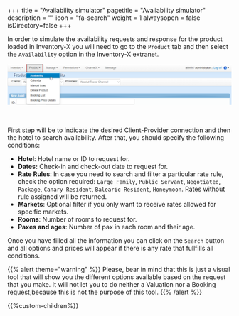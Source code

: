 +++
title = "Availability simulator"
pagetitle = "Availability simulator"
description = ""
icon = "fa-search"
weight = 1
alwaysopen = false
isDirectory=false
+++

In order to simulate the availability requests and response for the product loaded in Inventory-X you will need to go to the ``Product`` tab and then select the ``Availability`` option in the Inventory-X extranet.

![Inventory-X Delete Product](./../../../images/web/inventory_availability1.png "Inventory-X Delete Product")

</br>

First step will be to indicate the desired Client-Provider connection and then the hotel to search availability. After that, you should specify the following conditions:

* **Hotel**: Hotel name or ID to request for.
* **Dates:** Check-in and check-out date to request for.
* **Rate Rules**: In case you need to search and filter a particular rate rule, check the option required: `Large Family`, `Public Servant`, `Negotiated`, `Package`, `Canary Resident`, `Balearic Resident`, `Honeymoon`. Rates without rule assigned will be returned.
* **Markets**: Optional filter if you only want to receive rates allowed for specific markets.
* **Rooms**: Number of rooms to request for.
* **Paxes and ages**: Number of pax in each room and their age.

Once you have filled all the information you can click on the `Search` button and all options and prices will appear if there is any rate that fullfills all conditions.


{{% alert theme="warning" %}} Please, bear in mind that this is just a visual tool that will show you the different options available based on the request that
you make. It will not let you to do neither a Valuation nor a Booking request,because this is not the purpose of this tool. {{% /alert %}}

{{%custom-children%}}
